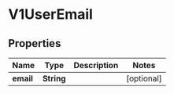 

# V1UserEmail


## Properties

| Name | Type | Description | Notes |
|------------ | ------------- | ------------- | -------------|
|**email** | **String** |  |  [optional] |




